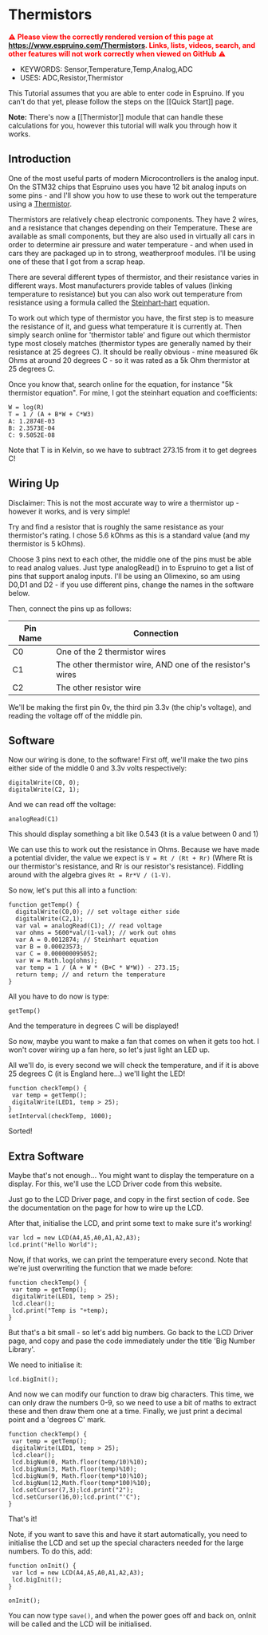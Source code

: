 <!--- Copyright (c) 2013 Gordon Williams, Pur3 Ltd. See the file LICENSE for copying permission. -->
Thermistors
===========

<span style="color:red">:warning: **Please view the correctly rendered version of this page at https://www.espruino.com/Thermistors. Links, lists, videos, search, and other features will not work correctly when viewed on GitHub** :warning:</span>

* KEYWORDS: Sensor,Temperature,Temp,Analog,ADC
* USES: ADC,Resistor,Thermistor

This Tutorial assumes that you are able to enter code in Espruino. If you can't do that yet, please follow the steps on the [[Quick Start]] page.

**Note:** There's now a [[Thermistor]] module that can handle these calculations for you, however this tutorial will walk you through how it works.

Introduction
-----------

One of the most useful parts of modern Microcontrollers is the analog input. On the STM32 chips that Espruino uses you have 12 bit analog inputs on some pins - and I'll show you how to use these to work out the temperature using a [Thermistor](http://en.wikipedia.org/wiki/Thermistor).

Thermistors are relatively cheap electronic components. They have 2 wires, and a resistance that changes depending on their Temperature. These are available as small components, but they are also used in virtually all cars in order to determine air pressure and water temperature - and when used in cars they are packaged up in to strong, weatherproof modules. I'll be using one of these that I got from a scrap heap.

There are several different types of thermistor, and their resistance varies in different ways. Most manufacturers provide tables of values (linking temperature to resistance) but you can also work out temperature from resistance using a formula called the [Steinhart-hart](http://en.wikipedia.org/wiki/Thermistor#Steinhart.E2.80.93Hart_equation) equation.

To work out which type of thermistor you have, the first step is to measure the resistance of it, and guess what temperature it is currently at. Then simply search online for 'thermistor table' and figure out which thermistor type most closely matches (thermistor types are generally named by their resistance at 25 degrees C). It should be really obvious - mine measured 6k Ohms at around 20 degrees C - so it was rated as a 5k Ohm thermistor at 25 degrees C.

Once you know that, search online for the equation, for instance "5k thermistor equation". For mine, I got the steinhart equation and coefficients:

```
W = log(R)
T = 1 / (A + B*W + C*W3)
A: 1.2874E-03 
B: 2.3573E-04 
C: 9.5052E-08
```

Note that T is in Kelvin, so we have to subtract 273.15 from it to get degrees C!

Wiring Up
--------

Disclaimer: This is not the most accurate way to wire a thermistor up - however it works, and is very simple!

Try and find a resistor that is roughly the same resistance as your thermistor's rating. I chose 5.6 kOhms as this is a standard value (and my thermistor is 5 kOhms).

Choose 3 pins next to each other, the middle one of the pins must be able to read analog values. Just type analogRead() in to Espruino to get a list of pins that support analog inputs. I'll be using an Olimexino, so am using D0,D1 and D2 - if you use different pins, change the names in the software below.

Then, connect the pins up as follows:

| Pin Name       | Connection
|----------------|------------------------
| C0             | One of the 2 thermistor wires
| C1             | The other thermistor wire, AND one of the resistor's wires |
| C2             | The other resistor wire 

We'll be making the first pin 0v, the third pin 3.3v (the chip's voltage), and reading the voltage off of the middle pin.

Software
-------

Now our wiring is done, to the software! First off, we'll make the two pins either side of the middle 0 and 3.3v volts respectively:

```
digitalWrite(C0, 0);
digitalWrite(C2, 1);
```

And we can read off the voltage:

```analogRead(C1)```

This should display something a bit like 0.543 (it is a value between 0 and 1)

We can use this to work out the resistance in Ohms. Because we have made a potential divider, the value we expect is ```V = Rt / (Rt + Rr)``` (Where Rt is our thermistor's resistance, and Rr is our resistor's resistance). Fiddling around with the algebra gives ```Rt = Rr*V / (1-V)```.

So now, let's put this all into a function:

```
function getTemp() {
  digitalWrite(C0,0); // set voltage either side
  digitalWrite(C2,1);
  var val = analogRead(C1); // read voltage
  var ohms = 5600*val/(1-val); // work out ohms
  var A = 0.0012874; // Steinhart equation
  var B = 0.00023573;
  var C = 0.000000095052;
  var W = Math.log(ohms);
  var temp = 1 / (A + W * (B+C * W*W)) - 273.15;
  return temp; // and return the temperature
}
```

All you have to do now is type:

```getTemp()```

And the temperature in degrees C will be displayed!

So now, maybe you want to make a fan that comes on when it gets too hot. I won't cover wiring up a fan here, so let's just light an LED up.

All we'll do, is every second we will check the temperature, and if it is above 25 degrees C (it is England here...) we'll light the LED!

```
function checkTemp() {
 var temp = getTemp();
 digitalWrite(LED1, temp > 25);
}
setInterval(checkTemp, 1000);
```

Sorted!

 

Extra Software
------------

Maybe that's not enough... You might want to display the temperature on a display. For this, we'll use the LCD Driver code from this website.

Just go to the LCD Driver page, and copy in the first section of code. See the documentation on the page for how to wire up the LCD.

After that, initialise the LCD, and print some text to make sure it's working!

```
var lcd = new LCD(A4,A5,A0,A1,A2,A3);
lcd.print("Hello World");
```

Now, if that works, we can print the temperature every second. Note that we're just overwriting the function that we made before:

```
function checkTemp() {
 var temp = getTemp();
 digitalWrite(LED1, temp > 25);
 lcd.clear();
 lcd.print("Temp is "+temp);
}
```

But that's a bit small - so let's add big numbers. Go back to the LCD Driver page, and copy and pase the code immediately under the title 'Big Number Library'.

We need to initialise it:

```
lcd.bigInit();
```

And now we can modify our function to draw big characters. This time, we can only draw the numbers 0-9, so we need to use a bit of maths to extract these and then draw them one at a time. Finally, we just print a decimal point and a 'degrees C' mark.

```
function checkTemp() {
 var temp = getTemp();
 digitalWrite(LED1, temp > 25);
 lcd.clear();
 lcd.bigNum(0, Math.floor(temp/10)%10);
 lcd.bigNum(3, Math.floor(temp)%10);
 lcd.bigNum(9, Math.floor(temp*10)%10);
 lcd.bigNum(12,Math.floor(temp*100)%10);
 lcd.setCursor(7,3);lcd.print("2");
 lcd.setCursor(16,0);lcd.print("'C");
}
```

That's it!

Note, if you want to save this and have it start automatically, you need to initialise the LCD and set up the special characters needed for the large numbers. To do this, add:

```
function onInit() {
 var lcd = new LCD(A4,A5,A0,A1,A2,A3);
 lcd.bigInit();
}

onInit();
```

You can now type ```save()```, and when the power goes off and back on, onInit will be called and the LCD will be initialised.
